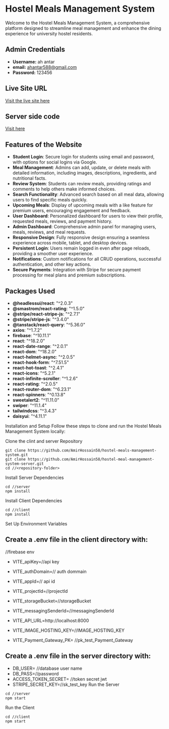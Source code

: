 # Hostel Meals Management System

Welcome to the Hostel Meals Management System, a comprehensive platform designed to streamline meal management and enhance the dining experience for university hostel residents.

## Admin Credentials
- **Username:** ah antar
- **email:** ahantar588@gmail.com
- **Password:** 123456

## Live Site URL
[Visit the live site here](https://hostelmealsmanagement.web.app/)
## Server side code
[Visit  here](https://github.com/AmirHossain58/hostel-meal-management-system-server/tree/main)

## Features of the Website

- **Student Login**: Secure login for students using email and password, with options for social logins via Google.
- **Meal Management**: Admins can add, update, or delete meals with detailed information, including images, descriptions, ingredients, and nutritional facts.
- **Review System**: Students can review meals, providing ratings and comments to help others make informed choices.
- **Search Functionality**: Advanced search based on all meal data, allowing users to find specific meals quickly.
- **Upcoming Meals**: Display of upcoming meals with a like feature for premium users, encouraging engagement and feedback.
- **User Dashboard**: Personalized dashboard for users to view their profile, requested meals, reviews, and payment history.
- **Admin Dashboard**: Comprehensive admin panel for managing users, meals, reviews, and meal requests.
- **Responsive Design**: Fully responsive design ensuring a seamless experience across mobile, tablet, and desktop devices.
- **Persistent Login**: Users remain logged in even after page reloads, providing a smoother user experience.
- **Notifications**: Custom notifications for all CRUD operations, successful authentication, and other key actions.
- **Secure Payments**: Integration with Stripe for secure payment processing for meal plans and premium subscriptions.

## Packages Used
- **@headlessui/react**: "^2.0.3"
- **@smastrom/react-rating**: "^1.5.0"
- **@stripe/react-stripe-js**: "^2.7.1"
- **@stripe/stripe-js**: "^3.4.0"
- **@tanstack/react-query**: "^5.36.0"
- **axios**: "^1.7.2"
- **firebase**: "^10.11.1"
- **react**: "^18.2.0"
- **react-date-range**: "^2.0.1"
- **react-dom**: "^18.2.0"
- **react-helmet-async**: "^2.0.5"
- **react-hook-form**: "^7.51.5"
- **react-hot-toast**: "^2.4.1"
- **react-icons**: "^5.2.1"
- **react-infinite-scroller**: "^1.2.6"
- **react-rating**: "^2.0.5"
- **react-router-dom**: "^6.23.1"
- **react-spinners**: "^0.13.8"
- **sweetalert2**: "^11.11.0"
- **swiper**: "^11.1.4"
- **tailwindcss**: "^3.4.3"
- **daisyui**: "^4.11.1"


Installation and Setup
Follow these steps to clone and run the Hostel Meals Management System locally:

Clone the clint and server Repository

```
git clone https://github.com/AmirHossain58/hostel-meals-management-system.git
git clone https://github.com/AmirHossain58/hostel-meal-management-system-server.git
cd //<repository-folder>
```
Install Server Dependencies
```
cd //server
npm install
```
Install Client Dependencies
```
cd //client
npm install
```
Set Up Environment Variables

## Create a .env file in the client directory with:

//firebase env
- VITE_apiKey=//api key
- VITE_authDomain=// auth dommain
- VITE_appId=// api id
- VITE_projectId=//projectId
- VITE_storageBucket=//storageBucket
- VITE_messagingSenderId=//messagingSenderId

- VITE_API_URL=http://localhost:8000
- VITE_IMAGE_HOSTING_KEY=//IMAGE_HOSTING_KEY

- VITE_Payment_Gateway_PK= //pk_test_Payment_Gateway

## Create a .env file in the server directory with:

- DB_USER= //database user name
- DB_PASS=//password
- ACCESS_TOKEN_SECRET= //token secret jwt
- STRIPE_SECRET_KEY=//sk_test_key
Run the Server

```
cd //server
npm start
```
Run the Client
```
cd //client
npm start
```
